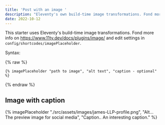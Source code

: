 ```yaml
---
title: 'Post with an image '
description: "Eleventy's own build-time image transformations. Fond more info on11ty.dev/docs/plugins/image/ and edit settings in config-folder."
date: 2022-10-12
---
```


This starter uses Eleventy's build-time image transformations. Fond more info on https://www.11ty.dev/docs/plugins/image/ and edit settings in `config/shortcodes/imagePlaceholder`.

Syntax:

{% raw %}

```
{% imagePlaceholder "path to image", "alt text", "caption - optional" %}
```

{% endraw %}

## Image with caption

{% imagePlaceholder "./src/assets/images/james-LLP-profile.png", "Alt... The preview image for social media", "Caption.. An interesting caption." %}
